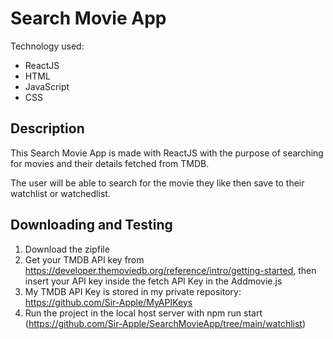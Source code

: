 # Search Movie App
Technology used:
- ReactJS
- HTML
- JavaScript
- CSS

## Description
This Search Movie App is made with ReactJS with the purpose of searching for movies and their details fetched from TMDB. 

The user will be able to search for the movie they like then save to their watchlist or watchedlist.

## Downloading and Testing

1. Download the zipfile
2. Get your TMDB API key from https://developer.themoviedb.org/reference/intro/getting-started, then insert your API key inside the fetch API Key in the Addmovie.js
3. My TMDB API Key is stored in my private repository: https://github.com/Sir-Apple/MyAPIKeys
4. Run the project in the local host server with npm run start (https://github.com/Sir-Apple/SearchMovieApp/tree/main/watchlist)
